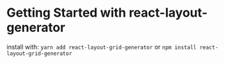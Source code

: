 # Getting Started with react-layout-generator

install with: 
`yarn add react-layout-grid-generator`
or
`npm install react-layout-grid-generator`


